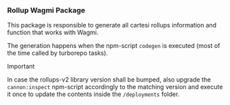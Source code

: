 ### Rollup Wagmi Package

This package is responsible to generate all cartesi rollups information and function that works with Wagmi.

The generation happens when the npm-script `codegen` is executed (most of the time called by turborepo tasks).

> [!IMPORTANT]  
> In case the rollups-v2 library version shall be bumped, also upgrade the `cannon:inspect` npm-script accordingly to the matching version and execute it once to update the contents inside the `/deployments` folder.
